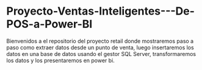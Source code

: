 # Proyecto-Ventas-Inteligentes---De-POS-a-Power-BI
Bienvenidos a el repositorio del proyecto retail donde mostraremos paso a paso como extraer datos desde un punto de venta, luego insertaremos los datos en una base de datos usando el gestor SQL Server, transformaremos los datos y los presentaremos en power bi. 
